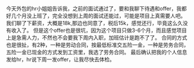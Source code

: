 今天外包的hr小姐姐告诉我，之前的面试通过了，要和我聊下待遇和offer，我都好几个月没上班了，完全没想到上周的面试还能过，可能是项目上真需要人吧。
我们聊了下薪资，大概是18k,那边也同意了，税后15k，感觉还行，毕竟这么久没有收入了。
但是这个offer也是很坑，因为这个项目只做3-6个月，而且感觉项目上是急需人力，不然也不会要我下周内入职，加班估计是跑不了了。
合同的方式也是很扯，有2种，一种是劳动合同，按最低标准交五险一金，一种是劳务合同，五险一金已现金的方式发到工资里，我选了劳务合同。
最后确认把我的个人信息发给hr，hr说下周一发offer，让我尽快去体检。